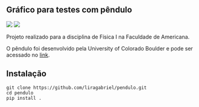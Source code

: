 ## Gráfico para testes com pêndulo

[![](https://img.shields.io/badge/author-Gabriel-blue)](http://www.liragabriel.com)
[![](https://img.shields.io/badge/license-MIT-green)](https://github.com/liragabriel/pendulo/blob/master/LICENSE)

Projeto realizado para a disciplina de Física I na Faculdade de Americana.


O pêndulo foi desenvolvido pela University of Colorado Boulder e pode ser acessado no [link](https://phet.colorado.edu/sims/html/pendulum-lab/latest/pendulum-lab_pt_BR.html).

## Instalação

    git clone https://github.com/liragabriel/pendulo.git
    cd pendulo
    pip install .

